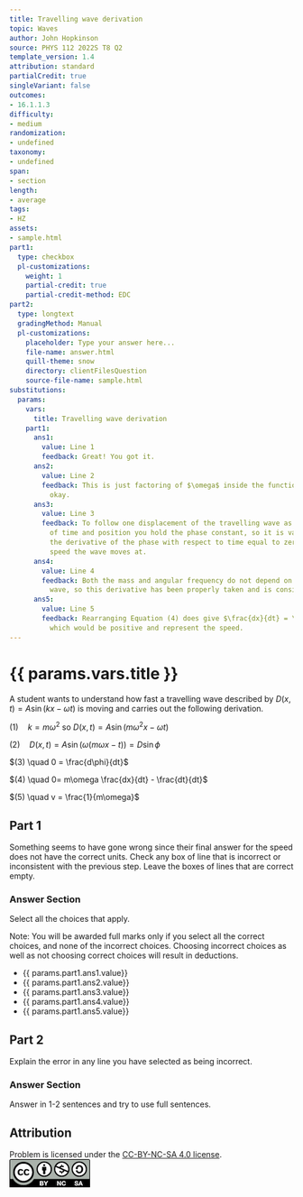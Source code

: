 ```yaml
---
title: Travelling wave derivation
topic: Waves
author: John Hopkinson
source: PHYS 112 2022S T8 Q2
template_version: 1.4
attribution: standard
partialCredit: true
singleVariant: false
outcomes:
- 16.1.1.3
difficulty:
- medium
randomization:
- undefined
taxonomy:
- undefined
span:
- section
length:
- average
tags:
- HZ
assets:
- sample.html
part1:
  type: checkbox
  pl-customizations:
    weight: 1
    partial-credit: true
    partial-credit-method: EDC
part2:
  type: longtext
  gradingMethod: Manual
  pl-customizations:
    placeholder: Type your answer here...
    file-name: answer.html
    quill-theme: snow
    directory: clientFilesQuestion
    source-file-name: sample.html
substitutions:
  params:
    vars:
      title: Travelling wave derivation
    part1:
      ans1:
        value: Line 1
        feedback: Great! You got it.
      ans2:
        value: Line 2
        feedback: This is just factoring of $\omega$ inside the function so it is
          okay.
      ans3:
        value: Line 3
        feedback: To follow one displacement of the travelling wave as a function
          of time and position you hold the phase constant, so it is valid to set
          the derivative of the phase with respect to time equal to zero to find the
          speed the wave moves at.
      ans4:
        value: Line 4
        feedback: Both the mass and angular frequency do not depend on time for the
          wave, so this derivative has been properly taken and is consistent.
      ans5:
        value: Line 5
        feedback: Rearranging Equation (4) does give $\frac{dx}{dt} = \frac{1}{m\omega}$,
          which would be positive and represent the speed.
---
```

# {{ params.vars.title }}
A student wants to understand how fast a travelling wave described by $D(x, t) = A\sin(kx - \omega t)$ is moving and carries out the following derivation.

$(1) \quad k = m\omega^{2} \textrm{ so }  D(x,t) = A\sin(m\omega^{2}x - \omega t)$

$(2) \quad D(x,t) = A\sin(\omega(m\omega x - t)) = D\sin\phi$

$(3) \quad 0 = \frac{d\phi}{dt}$

$(4) \quad 0= m\omega \frac{dx}{dt} - \frac{dt}{dt}$

$(5) \quad v = \frac{1}{m\omega}$

## Part 1

Something seems to have gone wrong since their final answer for the speed does not have the correct units. Check any box of line that is incorrect or inconsistent with the previous step. Leave the boxes of lines that are correct empty.

### Answer Section

Select all the choices that apply.

Note: You will be awarded full marks only if you select all the correct choices, and none of the incorrect choices. Choosing incorrect choices as well as not choosing correct choices will result in deductions.

- {{ params.part1.ans1.value}}
- {{ params.part1.ans2.value}}
- {{ params.part1.ans3.value}}
- {{ params.part1.ans4.value}}
- {{ params.part1.ans5.value}}

## Part 2

Explain the error in any line you have selected as being incorrect.

### Answer Section

Answer in 1-2 sentences and try to use full sentences.

## Attribution

Problem is licensed under the [CC-BY-NC-SA 4.0 license](https://creativecommons.org/licenses/by-nc-sa/4.0/).<br> ![The Creative Commons 4.0 license requiring attribution-BY, non-commercial-NC, and share-alike-SA license.](https://raw.githubusercontent.com/firasm/bits/master/by-nc-sa.png)